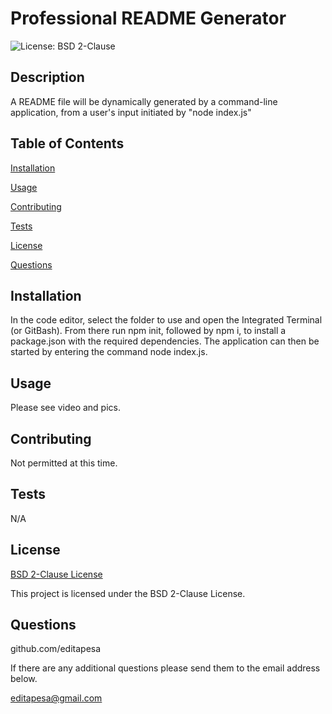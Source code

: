 # Professional README Generator
  ![License: BSD 2-Clause](https://img.shields.io/badge/License-BSD%202--Clause-orange.svg)
  ## Description
  A README file will be dynamically generated by a command-line application, from a user's input initiated by "node index.js"

  ## Table of Contents
  [Installation](#installation)

  [Usage](#usage)

  [Contributing](#contributing)

  [Tests](#tests)

  [License](#license)

  [Questions](#questions)

  ## Installation
  In the code editor, select the folder to use and open the Integrated Terminal (or GitBash). From there run npm init, followed by npm i, to install a package.json with the required dependencies. The application can then be started by entering the command node index.js.

  ## Usage
  Please see video and pics.

  ## Contributing
  Not permitted at this time.

  ## Tests
  N/A

  ## License
  [BSD 2-Clause License](https://opensource.org/licenses/BSD-2-Clause)

  This project is licensed under the BSD 2-Clause License.

  ## Questions
  github.com/editapesa

  If there are any additional questions please send them to the email address below.

  editapesa@gmail.com

